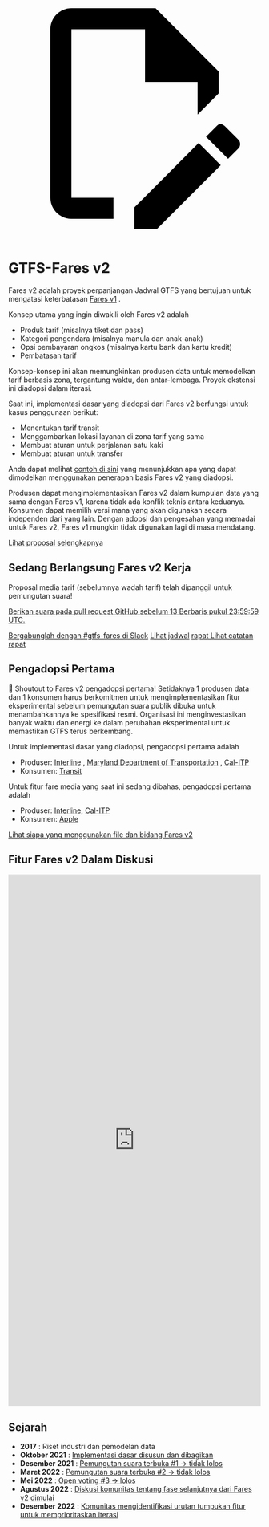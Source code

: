 <svg class="pencil" xmlns="http://www.w3.org/2000/svg" viewBox="0 0 24 24"><path d="M10 20H6V4h7v5h5v3.1l2-2V8l-6-6H6c-1.1 0-2 .9-2 2v16c0 1.1.9 2 2 2h4v-2m10.2-7c.1 0 .3.1.4.2l1.3 1.3c.2.2.2.6 0 .8l-1 1-2.1-2.1 1-1c.1-.1.2-.2.4-.2m0 3.9L14.1 23H12v-2.1l6.1-6.1 2.1 2.1Z"></path></svg>

# GTFS-Fares v2

Fares v2 adalah proyek perpanjangan Jadwal GTFS yang bertujuan untuk mengatasi keterbatasan [Fares v1](/schedule/examples/fares-v1) .

Konsep utama yang ingin diwakili oleh Fares v2 adalah

- Produk tarif (misalnya tiket dan pass)
- Kategori pengendara (misalnya manula dan anak-anak)
- Opsi pembayaran ongkos (misalnya kartu bank dan kartu kredit)
- Pembatasan tarif

Konsep-konsep ini akan memungkinkan produsen data untuk memodelkan tarif berbasis zona, tergantung waktu, dan antar-lembaga. Proyek ekstensi ini diadopsi dalam iterasi.

Saat ini, implementasi dasar yang diadopsi dari Fares v2 berfungsi untuk kasus penggunaan berikut:

- Menentukan tarif transit
- Menggambarkan lokasi layanan di zona tarif yang sama
- Membuat aturan untuk perjalanan satu kaki
- Membuat aturan untuk transfer

Anda dapat melihat [contoh di sini](/schedule/examples/fares-v2) yang menunjukkan apa yang dapat dimodelkan menggunakan penerapan basis Fares v2 yang diadopsi.

Produsen dapat mengimplementasikan Fares v2 dalam kumpulan data yang sama dengan Fares v1, karena tidak ada konflik teknis antara keduanya. Konsumen dapat memilih versi mana yang akan digunakan secara independen dari yang lain. Dengan adopsi dan pengesahan yang memadai untuk Fares v2, Fares v1 mungkin tidak digunakan lagi di masa mendatang.

<a class="button no-icon" href="https://share.mobilitydata.org/gtfs-fares-v2" target="_blank">Lihat proposal selengkapnya</a>

## Sedang Berlangsung Fares v2 Kerja

Proposal media tarif (sebelumnya wadah tarif) telah dipanggil untuk pemungutan suara!

[Berikan suara pada pull request GitHub sebelum 13 Berbaris pukul 23:59:59 UTC.](https://github.com/google/transit/pull/355#issuecomment-1456392466)

<a class="button no-icon" href="https://share.mobilitydata.org/slack" target="_blank">Bergabunglah dengan #gtfs-fares di Slack</a> <a class="button no-icon" href="https://www.eventbrite.ca/e/specifications-discussions-gtfs-fares-v2-monthly-meetings-tickets-522966225057" target="_blank">Lihat jadwal</a> <a class="button no-icon" href="https://docs.google.com/document/d/1d3g5bMXupdElCKrdv6rhFNN11mrQgEk-ibA7wdqVLTU/edit" target="_blank">rapat Lihat catatan rapat</a>

## Pengadopsi Pertama

🎉 Shoutout to Fares v2 pengadopsi pertama! Setidaknya 1 produsen data dan 1 konsumen harus berkomitmen untuk mengimplementasikan fitur eksperimental sebelum pemungutan suara publik dibuka untuk menambahkannya ke spesifikasi resmi. Organisasi ini menginvestasikan banyak waktu dan energi ke dalam perubahan eksperimental untuk memastikan GTFS terus berkembang.

Untuk implementasi dasar yang diadopsi, pengadopsi pertama adalah

- Produser: [Interline](https://www.interline.io/) , [Maryland Department of Transportation](https://www.mta.maryland.gov/developer-resources) , [Cal-ITP](https://dot.ca.gov/cal-itp/cal-itp-gtfs)
- Konsumen: [Transit](https://transitapp.com/)

Untuk fitur fare media yang saat ini sedang dibahas, pengadopsi pertama adalah

- Produser: [Interline](https://www.interline.io/), [Cal-ITP](https://dot.ca.gov/cal-itp/cal-itp-gtfs)
- Konsumen: [Apple](https://www.apple.com/)

<a class="button no-icon" href="https://docs.google.com/spreadsheets/d/1jpKjz6MbCD2XPhmIP11EDi-P2jMh7x2k-oHS-pLf2vI/edit?usp=sharing" target="_blank">Lihat siapa yang menggunakan file dan bidang Fares v2</a>

## Fitur Fares v2 Dalam Diskusi

<iframe src="https://portal.productboard.com/rhk8dbtic1iqakfznucry448" frameborder="0" width="100%", style="min-height:1060px;"></iframe>

## Sejarah

- **2017** : Riset industri dan pemodelan data
- **Oktober 2021** : [Implementasi dasar disusun dan dibagikan](https://github.com/google/transit/pull/286#issue-1026848880)
- **Desember 2021** : [Pemungutan suara terbuka #1 → tidak lolos](https://github.com/google/transit/pull/286#issuecomment-990258396)
- **Maret 2022** : [Pemungutan suara terbuka #2 → tidak lolos](https://github.com/google/transit/pull/286#issuecomment-1080716109)
- **Mei 2022** : [Open voting #3 → lolos](https://github.com/google/transit/pull/286#issuecomment-1121392932)
- **Agustus 2022** : [Diskusi komunitas tentang fase selanjutnya dari Fares v2 dimulai](https://github.com/google/transit/issues/341)
- **Desember 2022** : [Komunitas mengidentifikasi urutan tumpukan fitur untuk memprioritaskan iterasi](https://github.com/google/transit/issues/341#issuecomment-1339947915)
